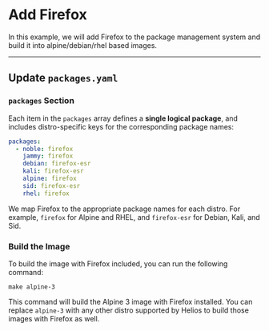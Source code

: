 # Add Firefox

In this example, we will add Firefox to the package management system and build it into alpine/debian/rhel based images.

---

## Update `packages.yaml`

### `packages` Section

Each item in the `packages` array defines a **single logical package**, and includes distro-specific keys for the corresponding package names:

```yaml
packages:
  - noble: firefox
    jammy: firefox
    debian: firefox-esr
    kali: firefox-esr
    alpine: firefox
    sid: firefox-esr
    rhel: firefox
```

We map Firefox to the appropriate package names for each distro. For example, `firefox` for Alpine and RHEL, and `firefox-esr` for Debian, Kali, and Sid.

### Build the Image

To build the image with Firefox included, you can run the following command:

```shell
make alpine-3
```

This command will build the Alpine 3 image with Firefox installed. You can replace `alpine-3` with any other distro supported by Helios to build those images with Firefox as well.
